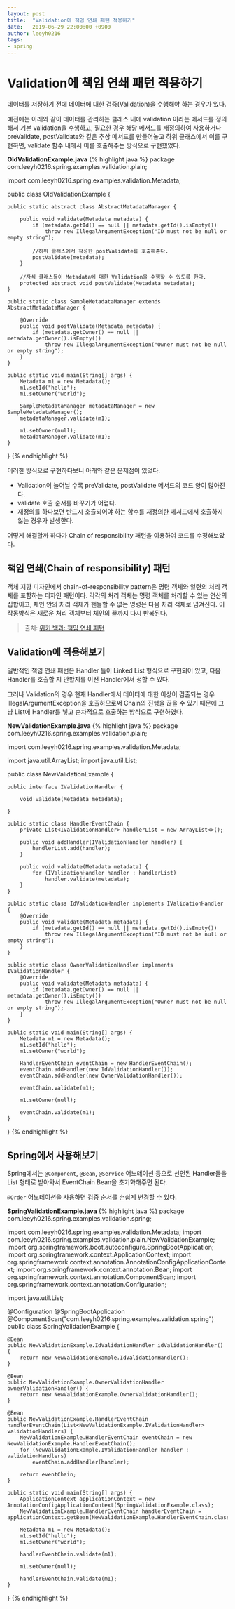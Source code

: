```yaml
---
layout: post
title:  "Validation에 책임 연쇄 패턴 적용하기"
date:   2019-06-29 22:00:00 +0900
author: leeyh0216
tags:
- spring
---
```


# Validation에 책임 연쇄 패턴 적용하기

데이터를 저장하기 전에 데이터에 대한 검증(Validation)을 수행해야 하는 경우가 있다.

예전에는 아래와 같이 데이터를 관리하는 클래스 내에 validation 이라는 메서드를 정의해서 기본 validation을 수행하고, 필요한 경우 해당 메서드를 재정의하여 사용하거나 preValidate, postValidate와 같은 추상 메서드를 만들어놓고 하위 클래스에서 이를 구현하면, validate 함수 내에서 이를 호출해주는 방식으로 구현했었다.

**OldValidationExample.java**
{% highlight java %}
package com.leeyh0216.spring.examples.validation.plain;

import com.leeyh0216.spring.examples.validation.Metadata;

public class OldValidationExample {

    public static abstract class AbstractMetadataManager {

        public void validate(Metadata metadata) {
            if (metadata.getId() == null || metadata.getId().isEmpty())
                throw new IllegalArgumentException("ID must not be null or empty string");

            //하위 클래스에서 작성한 postValidate를 호출해준다.
            postValidate(metadata);
        }

        //자식 클래스들이 Metadata에 대한 Validation을 수행할 수 있도록 한다.
        protected abstract void postValidate(Metadata metadata);
    }

    public static class SampleMetadataManager extends AbstractMetadataManager {

        @Override
        public void postValidate(Metadata metadata) {
            if (metadata.getOwner() == null || metadata.getOwner().isEmpty())
                throw new IllegalArgumentException("Owner must not be null or empty string");
        }
    }

    public static void main(String[] args) {
        Metadata m1 = new Metadata();
        m1.setId("hello");
        m1.setOwner("world");

        SampleMetadataManager metadataManager = new SampleMetadataManager();
        metadataManager.validate(m1);

        m1.setOwner(null);
        metadataManager.validate(m1);
    }
}
{% endhighlight %}

이러한 방식으로 구현하다보니 아래와 같은 문제점이 있었다.

* Validation이 늘어날 수록 preValidate, postValidate 메서드의 코드 양이 많아진다.
* validate 호출 순서를 바꾸기가 어렵다.
* 재정의를 하다보면 반드시 호출되어야 하는 함수를 재정의한 메서드에서 호출하지 않는 경우가 발생한다.

어떻게 해결할까 하다가 Chain of responsibility 패턴을 이용하여 코드를 수정해보았다.

## 책임 연쇄(Chain of responsibility) 패턴

객체 지향 디자인에서 chain-of-responsibility pattern은 명령 객체와 일련의 처리 객체를 포함하는 디자인 패턴이다. 각각의 처리 객체는 명령 객체를 처리할 수 있는 연산의 집합이고, 체인 안의 처리 객체가 핸들할 수 없는 명령은 다음 처리 객체로 넘겨진다. 이 작동방식은 새로운 처리 객체부터 체인의 끝까지 다시 반복된다.

> 출처: [위키 백과: 책임 연쇄 패턴](https://ko.wikipedia.org/wiki/%EC%B1%85%EC%9E%84_%EC%97%B0%EC%87%84_%ED%8C%A8%ED%84%B4)

## Validation에 적용해보기

일반적인 책임 연쇄 패턴은 Handler 들이 Linked List 형식으로 구현되어 있고, 다음 Handler를 호출할 지 안할지를 이전 Handler에서 정할 수 있다.

그러나 Validation의 경우 현재 Handler에서 데이터에 대한 이상이 검출되는 경우 IllegalArgumentException을 호출하므로써 Chain의 진행을 끊을 수 있기 때문에 그냥 List에 Handler를 넣고 순차적으로 호출하는 방식으로 구현하였다.

**NewValidationExample.java**
{% highlight java %}
package com.leeyh0216.spring.examples.validation.plain;

import com.leeyh0216.spring.examples.validation.Metadata;

import java.util.ArrayList;
import java.util.List;

public class NewValidationExample {

    public interface IValidationHandler {

        void validate(Metadata metadata);

    }

    public static class HandlerEventChain {
        private List<IValidationHandler> handlerList = new ArrayList<>();

        public void addHandler(IValidationHandler handler) {
            handlerList.add(handler);
        }

        public void validate(Metadata metadata) {
            for (IValidationHandler handler : handlerList)
                handler.validate(metadata);
        }
    }

    public static class IdValidationHandler implements IValidationHandler {
        @Override
        public void validate(Metadata metadata) {
            if (metadata.getId() == null || metadata.getId().isEmpty())
                throw new IllegalArgumentException("ID must not be null or empty string");
        }
    }

    public static class OwnerValidationHandler implements IValidationHandler {
        @Override
        public void validate(Metadata metadata) {
            if (metadata.getOwner() == null || metadata.getOwner().isEmpty())
                throw new IllegalArgumentException("Owner must not be null or empty string");
        }
    }

    public static void main(String[] args) {
        Metadata m1 = new Metadata();
        m1.setId("hello");
        m1.setOwner("world");

        HandlerEventChain eventChain = new HandlerEventChain();
        eventChain.addHandler(new IdValidationHandler());
        eventChain.addHandler(new OwnerValidationHandler());

        eventChain.validate(m1);

        m1.setOwner(null);

        eventChain.validate(m1);
    }
}
{% endhighlight %}

## Spring에서 사용해보기

Spring에서는 `@Component`, `@Bean`, `@Service` 어노테이션 등으로 선언된 Handler들을 List 형태로 받아와서 EventChain Bean을 초기화해주면 된다.

`@Order` 어노테이션을 사용하면 검증 순서를 손쉽게 변경할 수 있다.

**SpringValidationExample.java**
{% highlight java %}
package com.leeyh0216.spring.examples.validation.spring;

import com.leeyh0216.spring.examples.validation.Metadata;
import com.leeyh0216.spring.examples.validation.plain.NewValidationExample;
import org.springframework.boot.autoconfigure.SpringBootApplication;
import org.springframework.context.ApplicationContext;
import org.springframework.context.annotation.AnnotationConfigApplicationContext;
import org.springframework.context.annotation.Bean;
import org.springframework.context.annotation.ComponentScan;
import org.springframework.context.annotation.Configuration;

import java.util.List;

@Configuration
@SpringBootApplication
@ComponentScan("com.leeyh0216.spring.examples.validation.spring")
public class SpringValidationExample {

    @Bean
    public NewValidationExample.IdValidationHandler idValidationHandler() {
        return new NewValidationExample.IdValidationHandler();
    }

    @Bean
    public NewValidationExample.OwnerValidationHandler ownerValidationHandler() {
        return new NewValidationExample.OwnerValidationHandler();
    }

    @Bean
    public NewValidationExample.HandlerEventChain handlerEventChain(List<NewValidationExample.IValidationHandler> validationHandlers) {
        NewValidationExample.HandlerEventChain eventChain = new NewValidationExample.HandlerEventChain();
        for (NewValidationExample.IValidationHandler handler : validationHandlers)
            eventChain.addHandler(handler);

        return eventChain;
    }

    public static void main(String[] args) {
        ApplicationContext applicationContext = new AnnotationConfigApplicationContext(SpringValidationExample.class);
        NewValidationExample.HandlerEventChain handlerEventChain = applicationContext.getBean(NewValidationExample.HandlerEventChain.class);

        Metadata m1 = new Metadata();
        m1.setId("hello");
        m1.setOwner("world");

        handlerEventChain.validate(m1);

        m1.setOwner(null);

        handlerEventChain.validate(m1);
    }
}
{% endhighlight %}